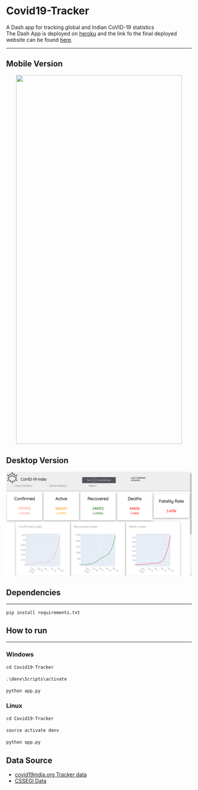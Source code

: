 # Covid19-Tracker
A Dash app for tracking global and Indian CoVID-19 statistics  
The Dash App is deployed on [heroku](https://wwww.heroku.com/) and the link fo the final deployed website can be found [here](https://covid19indiarep.herokuapp.com/).

-------------------------------------------------------------------------------------------------------------------------------

## Mobile Version

<div align="center"><img src="/assets/mobileVersion0[1].gif" width="450px" height="1000px" /></div>

## Desktop Version
<div align="center"><img src="/assets/desktopVersion0[1].png" /></div>

## Dependencies
----------------
```
pip install requirements.txt
```

## How to run
---------------

### Windows
```
cd Covid19-Tracker

.\denv\Scripts\activate

python app.py
```

### Linux
```
cd Covid19-Tracker

source activate denv

python app.py
```

## Data Source
* [covid19india.org Tracker data](https://api.covid19india.org/)
* [CSSEGI Data](https://github.com/CSSEGISandData/COVID-19)
